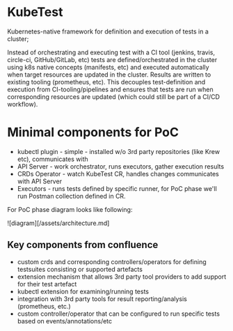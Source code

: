 # KubeTest

Kubernetes-native framework for definition and execution of tests in a cluster; 

Instead of orchestrating and executing test with a CI tool (jenkins, travis, circle-ci, GitHub/GitLab, etc) tests are defined/orchestrated in the cluster using k8s native concepts (manifests, etc) and executed automatically when target resources are updated in the cluster. Results are written to existing tooling (prometheus, etc). This decouples test-definition and execution from CI-tooling/pipelines and ensures that tests are run when corresponding resources are updated (which could still be part of a CI/CD workflow). 


# Minimal components for PoC

- kubectl plugin - simple - installed w/o 3rd party repositories (like Krew etc), communicates with  
- API Server - work orchestrator, runs executors, gather execution results
- CRDs Operator - watch KubeTest CR, handles changes communicates with API Server
- Executors - runs tests defined by specific runner, for PoC phase we'll run 
  Postman collection defined in CR.

For PoC phase diagram looks like following: 

![diagram][/assets/architecture.md]

## Key components from confluence

- custom crds and corresponding controllers/operators for defining testsuites consisting or supported artefacts
- extension mechanism that allows 3rd party tool providers to add support for their test artefact
- kubectl extension for examining/running tests
- integration with 3rd party tools for result reporting/analysis (prometheus, etc.)
- custom controller/operator that can be configured to run specific tests based on events/annotations/etc



